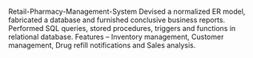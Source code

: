Retail-Pharmacy-Management-System
Devised a normalized ER model, fabricated a database and furnished conclusive business reports.
Performed SQL queries, stored procedures, triggers and functions in relational database. 
Features – Inventory management, Customer management, Drug refill notifications and Sales analysis.
